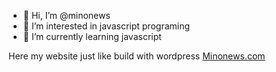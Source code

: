- 👋 Hi, I’m @minonews
- 👀 I’m interested in javascript programing
- 🌱 I’m currently learning javascript

<!---
minonews/minonews is a ✨ special ✨ repository because its `README.md` (this file) appears on your GitHub profile.
You can click the Preview link to take a look at your changes.
--->

Here my website just like build with wordpress [Minonews.com](https://www.minonews.com)
